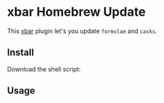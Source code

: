 # xbar Homebrew Update

This [xbar](https://github.com/matryer/xbar) plugin let's you update `formulae` and `casks`.

## Install

Download the shell script:

## Usage
